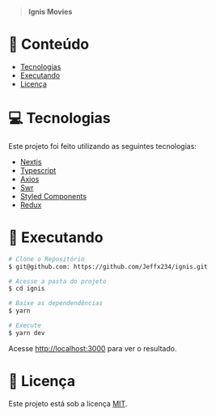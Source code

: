 > <b>Ignis Movies</b> 

# :pushpin: Conteúdo

- [Tecnologias](#computer-tecnologias)
- [Executando](#construction_worker-executando)
- [Licença](#closed_book-licença)

# :computer: Tecnologias

Este projeto foi feito utilizando as seguintes tecnologias:

- [Nextjs](https://nextjs.org/)
- [Typescript](https://www.typescriptlang.org/)
- [Axios](https://github.com/axios/axios)
- [Swr](https://swr.vercel.app/pt-BR)
- [Styled Components](https://github.com/styled-components/styled-components)
- [Redux](https://redux.js.org/)

# :construction_worker: Executando

```bash
# Clone o Repositório
$ git@github.com: https://github.com/Jeffx234/ignis.git
```

```bash
# Acesse a pasta do projeto
$ cd ignis
```

```bash
# Baixe as dependendências
$ yarn
```

```bash
# Execute
$ yarn dev
```

Acesse <http://localhost:3000> para ver o resultado.

# :closed_book: Licença

Este projeto está sob a licença [MIT](./LICENSE).
